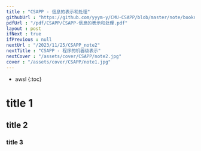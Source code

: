 ```yaml
---
title : "CSAPP - 信息的表示和处理"
githubUrl : "https://github.com/yyym-y/CMU-CSAPP/blob/master/note/booknote/CSAPP-%E4%BF%A1%E6%81%AF%E7%9A%84%E8%A1%A8%E7%A4%BA%E5%92%8C%E5%A4%84%E7%90%86.md"
pdfUrl : "/pdf/CSAPP/CSAPP-信息的表示和处理.pdf"
layout : post
ifNext : true
ifPrevious : null
nextUrl : "/2023/11/25/CSAPP_note2"
nextTitle : "CSAPP - 程序的机器级表示"
nextCover : "/assets/cover/CSAPP/note2.jpg" 
cover : "/assets/cover/CSAPP/note1.jpg"
---
```


* awsl
{:toc}


# title 1

## title 2

### title 3